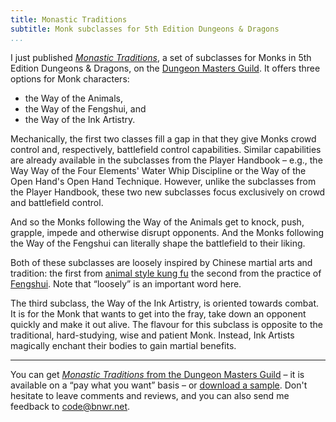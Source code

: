 ```yaml
---
title: Monastic Traditions
subtitle: Monk subclasses for 5th Edition Dungeons & Dragons
...
```


I just published [*Monastic Traditions*](http://www.dmsguild.com/product/231175/Monastic-Traditions-Monk-Subclasses), a set of subclasses for Monks in 5th Edition Dungeons & Dragons, on the [Dungeon Masters Guild](http://www.dmsguild.com/).
It offers three options for Monk characters:

- the Way of the Animals,
- the Way of the Fengshui, and
- the Way of the Ink Artistry.

Mechanically, the first two classes fill a gap in that they give Monks crowd control and, respectively, battlefield control capabilities.
Similar capabilities are already available in the subclasses from the Player Handbook – e.g., the Way Way of the Four Elements' Water Whip Discipline or the Way of the Open Hand's Open Hand Technique.
However, unlike the subclasses from the Player Handbook, these two new subclasses focus exclusively on crowd and battlefield control.

And so the Monks following the Way of the Animals get to knock, push, grapple, impede and otherwise disrupt opponents.
And the Monks following the Way of the Fengshui can literally shape the battlefield to their liking.

Both of these subclasses are loosely inspired by Chinese martial arts and tradition: the first from [animal style kung fu](https://en.wikipedia.org/wiki/Five_Animals) the second from the practice of [Fengshui](https://en.wikipedia.org/wiki/Fengshui).
Note that “loosely” is an important word here.

The third subclass, the Way of the Ink Artistry, is oriented towards combat.
It is for the Monk that wants to get into the fray, take down an opponent quickly and make it out alive.
The flavour for this subclass is opposite to the traditional, hard-studying, wise and patient Monk.
Instead, Ink Artists magically enchant their bodies to gain martial benefits.

-------------------------------------------------------------------------------

You can get [*Monastic Traditions* from the Dungeon Masters Guild](http://www.dmsguild.com/product/231175/Monastic-Traditions-Monk-Subclasses) – it is available on a “pay what you want” basis – or [download a sample](/games/monastic-traditions/monk-subclasses-sample.pdf).
Don't hesitate to leave comments and reviews, and you can also send me feedback to <code@bnwr.net>.

